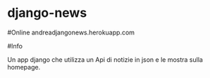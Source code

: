 # django-news

#Online
andreadjangonews.herokuapp.com

#Info

Un app django che utilizza un Api di notizie in json e le mostra sulla homepage.
